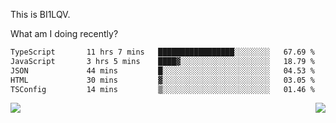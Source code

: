 This is BI1LQV.

What am I doing recently?

<!--START_SECTION:waka-->

```txt
TypeScript       11 hrs 7 mins   █████████████████░░░░░░░░   67.69 %
JavaScript       3 hrs 5 mins    ████▓░░░░░░░░░░░░░░░░░░░░   18.79 %
JSON             44 mins         █░░░░░░░░░░░░░░░░░░░░░░░░   04.53 %
HTML             30 mins         ▓░░░░░░░░░░░░░░░░░░░░░░░░   03.05 %
TSConfig         14 mins         ▒░░░░░░░░░░░░░░░░░░░░░░░░   01.46 %
```

<!--END_SECTION:waka-->
<img align="right" src="https://github-readme-stats.vercel.app/api?username=bi1lqv&show_icons=true&count_private=true">

<img src="https://metrics.lecoq.io/bi1lqv?template=classic&base.activity=0&base.community=0&base.repositories=0&base.metadata=0&isocalendar=1&base=header%2C%20activity%2C%20community%2C%20repositories%2C%20metadata&base.indepth=false&base.hireable=false&isocalendar=false&isocalendar.duration=full-year&config.timezone=Asia%2FShanghai">
